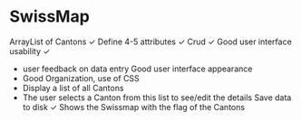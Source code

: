 # SwissMap
ArrayList of Cantons ✓
Define 4-5 attributes ✓
Crud ✓
Good user interface usability ✓
  - user feedback on data entry
Good user interface appearance
  - Good Organization, use of CSS
  - Display a list of all Cantons
  - The user selects a Canton from this list to see/edit the details
Save data to disk ✓
Shows the Swissmap with the flag of the Cantons
